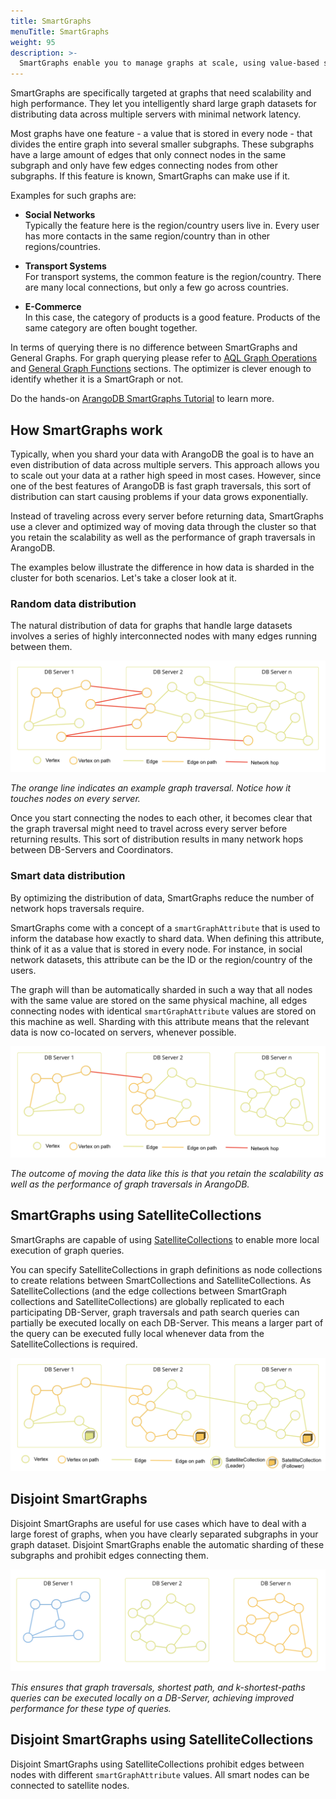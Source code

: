 ```yaml
---
title: SmartGraphs
menuTitle: SmartGraphs
weight: 95
description: >-
  SmartGraphs enable you to manage graphs at scale, using value-based sharding for improved data locality
---
```

SmartGraphs are specifically targeted at graphs that need scalability and
high performance. They let you intelligently shard large graph datasets for
distributing data across multiple servers with minimal network latency.

Most graphs have one feature - a value that is stored in every node - that
divides the entire graph into several smaller subgraphs. These subgraphs have a
large amount of edges that only connect nodes in the same subgraph and only
have few edges connecting nodes from other subgraphs. If this feature is
known, SmartGraphs can make use if it.

Examples for such graphs are:

- **Social Networks**\
  Typically the feature here is the region/country users live in. Every user has
  more contacts in the same region/country than in other regions/countries.

- **Transport Systems**\
  For transport systems, the common feature is the region/country. There are
  many local connections, but only a few go across countries.

- **E-Commerce**\
  In this case, the category of products is a good feature. Products of the same
  category are often bought together.

In terms of querying there is no difference between SmartGraphs and General Graphs.
For graph querying please refer to [AQL Graph Operations](../../aql/graphs/_index.md)
and [General Graph Functions](../general-graphs/functions.md) sections.
The optimizer is clever enough to identify
whether it is a SmartGraph or not.

Do the hands-on
[ArangoDB SmartGraphs Tutorial](https://www.arangodb.com/using-smartgraphs-arangodb/)
to learn more.

## How SmartGraphs work

Typically, when you shard your data with ArangoDB the goal is to have an even
distribution of data across multiple servers. This approach allows you to scale
out your data at a rather high speed in most cases. However, since one of the
best features of ArangoDB is fast graph traversals, this sort of distribution
can start causing problems if your data grows exponentially.

Instead of traveling across every server before returning data, SmartGraphs use
a clever and optimized way of moving data through the cluster so that you retain
the scalability as well as the performance of graph traversals in ArangoDB. 

The examples below illustrate the difference in how data is sharded in the
cluster for both scenarios. Let's take a closer look at it.

### Random data distribution

The natural distribution of data for graphs that handle large datasets involves
a series of highly interconnected nodes with many edges running between them.

![Random data distribution](../../../images/SmartGraphs_random_distribution.png)

_The orange line indicates an example graph traversal. Notice how it touches nodes on every server._

Once you start connecting the nodes to each other, it becomes clear that the
graph traversal might need to travel across every server before returning
results. This sort of distribution results in many network hops between
DB-Servers and Coordinators.

### Smart data distribution

By optimizing the distribution of data, SmartGraphs reduce the number of network
hops traversals require. 

SmartGraphs come with a concept of a `smartGraphAttribute` that is used to
inform the database how exactly to shard data. When defining this attribute,
think of it as a value that is stored in every node. For instance, in
social network datasets, this attribute can be the ID or the region/country of
the users. 

The graph will than be automatically sharded in such a way that all nodes
with the same value are stored on the same physical machine, all edges
connecting nodes with identical `smartGraphAttribute` values are stored on
this machine as well. Sharding with this attribute means that the relevant data
is now co-located on servers, whenever possible.

![SmartGraphs data distribution](../../../images/SmartGraphs_distribution.png)

_The outcome of moving the data like this is that you retain the scalability as well as the performance of graph traversals in ArangoDB._

## SmartGraphs using SatelliteCollections

SmartGraphs are capable of using [SatelliteCollections](../../develop/satellitecollections.md)
to enable more local execution of graph queries.

You can specify SatelliteCollections in graph definitions as node collections to
create relations between SmartCollections and SatelliteCollections. As SatelliteCollections
(and the edge collections between SmartGraph collections and SatelliteCollections)
are globally replicated to each participating DB-Server, graph traversals
and path search queries can partially be executed locally on each DB-Server.
This means a larger part of the query can be executed fully local
whenever data from the SatelliteCollections is required.

![SmartGraphs with SatelliteCollections](../../../images/SmartGraphs-using-SatelliteCollections.png)

## Disjoint SmartGraphs

Disjoint SmartGraphs are useful for use cases which have to deal with a
large forest of graphs, when you have clearly separated subgraphs in your
graph dataset. Disjoint SmartGraphs enable the automatic sharding of these
subgraphs and prohibit edges connecting them.

![Disjoint SmartGraphs](../../../images/SmartGraphs-Disjoint.png)

_This ensures that graph traversals, shortest path, and k-shortest-paths queries
can be executed locally on a DB-Server, achieving improved performance for
these type of queries._

## Disjoint SmartGraphs using SatelliteCollections

Disjoint SmartGraphs using SatelliteCollections prohibit
edges between nodes with different `smartGraphAttribute` values.
All smart nodes can be connected to satellite nodes.
